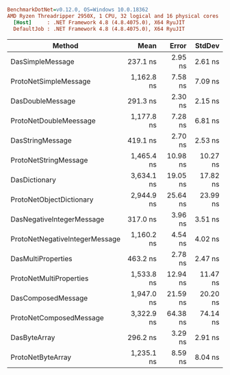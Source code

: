 ``` ini

BenchmarkDotNet=v0.12.0, OS=Windows 10.0.18362
AMD Ryzen Threadripper 2950X, 1 CPU, 32 logical and 16 physical cores
  [Host]     : .NET Framework 4.8 (4.8.4075.0), X64 RyuJIT
  DefaultJob : .NET Framework 4.8 (4.8.4075.0), X64 RyuJIT


```
|                         Method |       Mean |    Error |   StdDev |
|------------------------------- |-----------:|---------:|---------:|
|               DasSimpleMessage |   237.1 ns |  2.95 ns |  2.61 ns |
|          ProtoNetSimpleMessage | 1,162.8 ns |  7.58 ns |  7.09 ns |
|               DasDoubleMessage |   291.3 ns |  2.30 ns |  2.15 ns |
|         ProtoNetDoubleMeessage | 1,177.8 ns |  7.28 ns |  6.81 ns |
|               DasStringMessage |   419.1 ns |  2.70 ns |  2.53 ns |
|          ProtoNetStringMessage | 1,465.4 ns | 10.98 ns | 10.27 ns |
|                  DasDictionary | 3,634.1 ns | 19.05 ns | 17.82 ns |
|       ProtoNetObjectDictionary | 2,944.9 ns | 25.64 ns | 23.99 ns |
|      DasNegativeIntegerMessage |   317.0 ns |  3.96 ns |  3.51 ns |
| ProtoNetNegativeIntegerMessage | 1,160.2 ns |  4.54 ns |  4.02 ns |
|             DasMultiProperties |   463.2 ns |  2.78 ns |  2.47 ns |
|        ProtoNetMultiProperties | 1,533.8 ns | 12.94 ns | 11.47 ns |
|             DasComposedMessage | 1,947.0 ns | 21.59 ns | 20.20 ns |
|        ProtoNetComposedMessage | 3,322.9 ns | 64.38 ns | 74.14 ns |
|                   DasByteArray |   296.2 ns |  3.29 ns |  2.91 ns |
|              ProtoNetByteArray | 1,235.1 ns |  8.59 ns |  8.04 ns |
